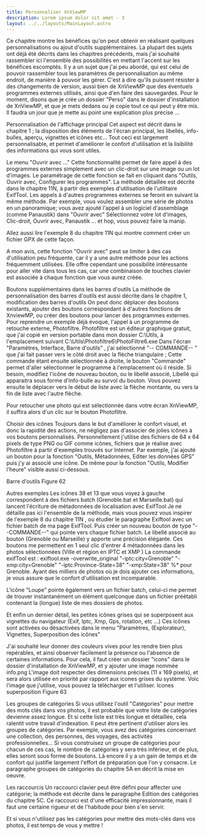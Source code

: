 ```yaml
---
title: Personnaliser XnViewMP
description: Lorem ipsum dolor sit amet - 3
layout: ../../layouts/MainLayout.astro
---
```


Ce chapitre montre les bénéfices qu'on peut obtenir en réalisant quelques personnalisations ou ajout d'outils supplémentaires.
La plupart des sujets ont déjà été décrits dans les chapitres précédents, mais j'ai souhaité rassembler ici l'ensemble des possibilités en mettant l'accent sur les bénéfices escomptés.
Il y a un sujet que j'ai peu abordé, qui est celui de pouvoir rassembler tous les paramètres de personnalisation au même endroit, de manière à pouvoir les gérer.
C'est à dire qu'ils puissent résister à des changements de version, aussi bien de XnViewMP que des éventuels programmes externes utilisés, ainsi que d'en faire des sauvegardes.
Pour le moment, disons que je crée un dossier "Perso" dans le dossier d'installation de XnViewMP, et que je mets dedans ou je copie tout ce qui peut y être mis.
Il faudra un jour que je mette au point une explication plus précise ...

Personnalisation de l'affichage principal
Cet aspect est décrit dans le chapitre 1 ; la disposition des éléments de l'écran principal, les libellés, info-bulles, aperçu, vignettes et icônes etc...
Tout ceci est largement personnalisable, et permet d'améliorer le confort d'utilisation et la lisibilité des informations qui vous sont utiles.

Le menu "Ouvrir avec ..."
Cette fonctionnalité permet de faire appel à des programmes externes simplement avec un clic-droit sur une image ou un lot d'images.
Le paramétrage de cette fonction se fait en cliquant dans "Outils, Ouvrir avec, Configurer les programmes".
La méthode détaillée est décrite dans le chapitre 11N, à partir des exemples d'utilisation de l'utilitaire ExifTool.
Les appels à d'autres programmes externes se feront en suivant la même méthode.
Par exemple, vous voulez assembler une série de photos en un panoramique; vous avez ajouté l'appel à un logiciel d'assemblage (comme Panaustik) dans "Ouvrir avec"
Sélectionnez votre lot d'images, Clic-droit, Ouvrir avec, Panaustik ... et hop, vous pouvez faire la manip.

Allez aussi lire l'exemple 8 du chapitre 11N qui montre comment créer un fichier GPX de cette façon.

A mon avis, cette fonction "Ouvrir avec" peut se limiter à des cas d'utilisation peu fréquente, car il y a une autre méthode pour les actions fréquemment utilisées.
Elle offre cependant une possibilité intéressante pour aller vite dans tous les cas, car une combinaison de touches clavier est associée à chaque fonction que vous aurez créée.

Boutons supplémentaires dans les barres d'outils
La méthode de personnalisation des barres d'outils est aussi décrite dans le chapitre 1, modification des barres d'outils
On peut donc déplacer des boutons existants, ajouter des boutons correspondant à d'autres fonctions de XnviewMP, ou créer des boutons pour lancer des programmes externes.
Pour reprendre un exemple déjà évoqué, l'appel à un programme de retouche externe, Photofiltre.
Photofiltre est un éditeur graphique gratuit, que j'ai copié en version portable dans mon dossier C:\Utils, à l'emplacement suivant C:\Utils\Photofiltre6\PhotoFiltre6.exe
Dans l'écran "Paramètres, Interface, Barre d'outils" , j'ai sélectionné "-- COMMANDE-- " que j'ai fait passer vers le côté droit avec la flèche triangulaire ;
Cette commande étant ensuite sélectionnée à droite, le bouton "Commande" permet d'aller sélectionner le programme à l'emplacement où il réside.
Si besoin, modifiez l'icône de nouveau bouton, ou le libellé associé, Libellé qui apparaitra sous forme d'info-bulle au survol du bouton.
Vous pouvez ensuite le déplacer vers le début de liste avec la flèche montante, ou vers la fin de liste avec l'autre flèche.

Pour retoucher une photo qui est sélectionnée dans votre écran XnViewMP, il suffira alors d'un clic sur le bouton Photofiltre.

Choisir des icônes
Toujours dans le but d'améliorer le confort visuel, et donc la rapidité des actions, ne négligez pas d'associer de jolies icônes à vos boutons personnalisés.
Personnellement j'utilise des fichiers de 64 x 64 pixels de type PNG ou GIF comme icônes, fichiers que je réalise avec Photofiltre à partir d'exemples trouvés sur Internet.
Par exemple, j'ai ajouté un bouton pour la fonction "Outils, Métadonnées, Editer les données GPS" puis j'y ai associé une icône.
De même pour la fonction "Outils, Modifier l'heure" visible aussi ci-dessous.

Barre d'outils
Figure 62

Autres exemples
Les icônes 38 et 13 que vous voyez à gauche correspondent à des fichiers batch (Grenoble.bat et Marseille.bat) qui lancent l'écriture de métadonnées de localisation avec ExifTool
Je ne détaille pas ici l'ensemble de la méthode, mais vous pouvez vous inspirer de l'exemple 8 du chapitre 11N , ou étudier le paragraphe Exiftool avec un fichier batch de ma page ExifTool.
Puis créer un nouveau bouton de type "--COMMANDE--" qui pointe vers chaque fichier batch. Le libellé associé au bouton (Grenoble ou Marseille) y apporte une précision élégante.
Ces boutons me permettent en 1 seul clic d'entrer 4 métadonnées dans les photos sélectionnées (Ville et région en IPTC et XMP )
La commande exifTool est : exiftool.exe -overwrite_original "-iptc:city=Grenoble" "-xmp:city=Grenoble" "-iptc:Province-State=38" "-xmp:State=38" %*   pour Grenoble.
Ayant des milliers de photos où je dois ajouter ces informations, je vous assure que le confort d'utilisation est incomparable.

L'icône "Loupe" pointe également vers un fichier batch, celui-ci me permet de trouver instantanément un élément quelconque dans un fichier préétabli contenant la (longue) liste de mes dossiers de photos.

Et enfin un dernier détail, les petites icônes grises qui se superposent aux vignettes du navigateur (Exif, Iptc, Xmp, Gps, rotation, etc ...)
Ces icônes sont activées ou désactivées dans le menu "Paramètres, (Explorateur), Vignettes, Superposition des icônes"

J'ai souhaité leur donner des couleurs vives pour les rendre bien plus repérables, et ainsi observer facilement la présence ou l'absence de certaines informations.
Pour cela, il faut créer un dossier "icons" dans le dossier d'installation de XnViewMP, et y ajouter une image nommée info.png
L'image doit respecter des dimensions précises (11 x 169 pixels), et sera alors utilisée en priorité par rapport aux icones grises du système.
Voic l'image que j'utilise, vous pouvez la télécharger et l'utiliser.
Icones superposition
Figure 63

Les groupes de catégories
Si vous utilisez l'outil "Catégories" pour mettre des mots clés dans vos photos, il est probable que votre liste de catégories devienne assez longue.
Et si cette liste est très longue et détaillée, cela ralentit votre travail d'indexation. Il peut être pertinent d'utiliser alors les groupes de catégories.
Par exemple, vous avez des catégories concernant une collection, des personnes, des voyages, des activités professionnelles...
Si vous construisez un groupe de catégories pour chacun de ces cas, le nombre de catégories y sera très inférieur, et de plus, elles seront sous forme de boutons.
Là encore il y a un gain de temps et de confort qui justifie largement l'effort de préparation que l'on y consacre.
Le paragraphe groupes de catégories du chapitre 5A en décrit la mise en oeuvre.

Les raccourcis
Un raccourci clavier peut être défini pour affecter une catégorie; la méthode est décrite dans le paragraphe Edition des catégories du chapitre 5C.
Ce raccourci est d'une efficacité impressionnante, mais il faut une certaine rigueur et de l'habitude pour bien s'en servir.

Et si vous n'utilisez pas les catégories pour mettre des mots-clés dans vos photos, il est temps de vous y mettre !
